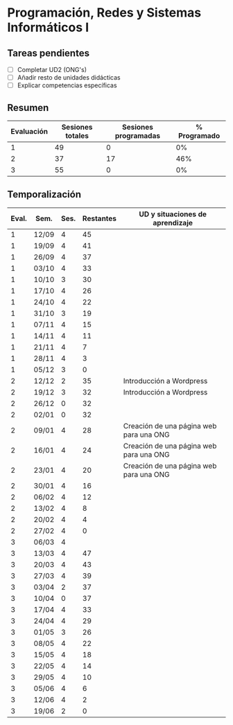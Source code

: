 # Programación, Redes y Sistemas Informáticos I

## Tareas pendientes

- [ ] Completar UD2 (ONG's)
- [ ] Añadir resto de unidades didácticas
- [ ] Explicar competencias específicas

## Resumen

| Evaluación | Sesiones totales | Sesiones programadas | % Programado |
|------------|------------------|----------------------|--------------|
| 1          | 49               | 0                    | 0%           |
| 2          | 37               | 17                   | 46%          |
| 3          | 55               | 0                    | 0%           |

## Temporalización

| Eval. | Sem.  | Ses. | Restantes | UD y situaciones de aprendizaje         |
|-------|-------|------|-----------|-----------------------------------------|
| 1     | 12/09 | 4    | 45        |                                         |
| 1     | 19/09 | 4    | 41        |                                         |
| 1     | 26/09 | 4    | 37        |                                         |
| 1     | 03/10 | 4    | 33        |                                         |
| 1     | 10/10 | 3    | 30        |                                         |
| 1     | 17/10 | 4    | 26        |                                         |
| 1     | 24/10 | 4    | 22        |                                         |
| 1     | 31/10 | 3    | 19        |                                         |
| 1     | 07/11 | 4    | 15        |                                         |
| 1     | 14/11 | 4    | 11        |                                         |
| 1     | 21/11 | 4    | 7         |                                         |
| 1     | 28/11 | 4    | 3         |                                         |
| 1     | 05/12 | 3    | 0         |                                         |
| 2     | 12/12 | 2    | 35        | Introducción a Wordpress                |
| 2     | 19/12 | 3    | 32        | Introducción a Wordpress                |
| 2     | 26/12 | 0    | 32        |                                         |
| 2     | 02/01 | 0    | 32        |                                         |
| 2     | 09/01 | 4    | 28        | Creación de una página web para una ONG |
| 2     | 16/01 | 4    | 24        | Creación de una página web para una ONG |
| 2     | 23/01 | 4    | 20        | Creación de una página web para una ONG |
| 2     | 30/01 | 4    | 16        |                                         |
| 2     | 06/02 | 4    | 12        |                                         |
| 2     | 13/02 | 4    | 8         |                                         |
| 2     | 20/02 | 4    | 4         |                                         |
| 2     | 27/02 | 4    | 0         |                                         |
| 3     | 06/03 | 4    |           |                                         |
| 3     | 13/03 | 4    | 47        |                                         |
| 3     | 20/03 | 4    | 43        |                                         |
| 3     | 27/03 | 4    | 39        |                                         |
| 3     | 03/04 | 2    | 37        |                                         |
| 3     | 10/04 | 0    | 37        |                                         |
| 3     | 17/04 | 4    | 33        |                                         |
| 3     | 24/04 | 4    | 29        |                                         |
| 3     | 01/05 | 3    | 26        |                                         |
| 3     | 08/05 | 4    | 22        |                                         |
| 3     | 15/05 | 4    | 18        |                                         |
| 3     | 22/05 | 4    | 14        |                                         |
| 3     | 29/05 | 4    | 10        |                                         |
| 3     | 05/06 | 4    | 6         |                                         |
| 3     | 12/06 | 4    | 2         |                                         |
| 3     | 19/06 | 2    | 0         |                                         |
